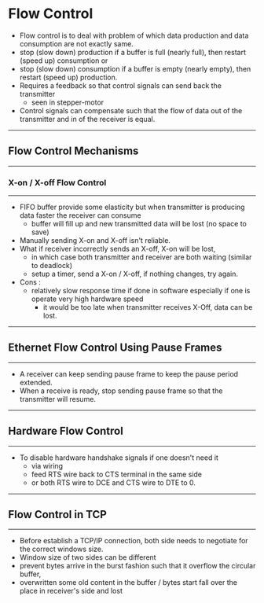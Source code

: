 # Flow Control

- Flow control is to deal with problem of which data production and data consumption are not exactly same.
- stop (slow down) production if a buffer is full (nearly full), then restart (speed up) consumption or
- stop (slow down) consumption if a buffer is empty (nearly empty), then restart (speed up) production.
- Requires a feedback so that control signals can send back the transmitter
  - seen in stepper-motor
- Control signals can compensate such that the flow of data out of the transmitter and in of the receiver is equal.

---

## Flow Control Mechanisms

---

### X-on / X-off Flow Control

---

- FIFO buffer provide some elasticity but when transmitter is producing data faster the receiver can consume
  - buffer will fill up and new transmitted data will be lost (no space to save)
- Manually sending X-on and X-off isn't reliable.
- What if receiver incorrectly sends an X-off, X-on will be lost, 
  - in which case both transmitter and receiver are both waiting (similar to deadlock)
  - setup a timer, send a X-on / X-off, if nothing changes, try again.
- Cons : 
  - relatively slow response time if done in software especially if one is operate very high hardware speed
    - it would be too late when transmitter receives X-Off, data can be lost.

---

## Ethernet Flow Control Using Pause Frames

---

- A receiver can keep sending pause frame to keep the pause period extended.
- When a receive is ready, stop sending pause frame so that the transmitter will resume. 

---

## Hardware Flow Control

---

- To disable hardware handshake signals if one doesn't need it
  - via wiring
  - feed RTS wire back to CTS terminal in the same side
  - or both RTS wire to DCE and CTS wire to DTE to 0.

---

## Flow Control in TCP

---

-  Before establish a TCP/IP connection, both side needs to negotiate for the correct windows size.
  - Window size of two sides can be different
  - prevent bytes arrive in the burst fashion such that it overflow the circular buffer,
  - overwritten some old content in the buffer / bytes start fall over the place in receiver's side and lost

